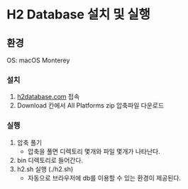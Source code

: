 # H2 Database 설치 및 실행
## 환경
OS: macOS Monterey

### 설치
1. [h2database.com](https://www.h2database.com/) 접속
2. Download 칸에서 All Platforms zip 압축파일 다운로드

### 실행
1. 압축 풀기
	- 압축을 풀면 디렉토리 몇개와 파일 몇개가 나타난다.
2. bin 디렉토리로 들어간다.
3. h2.sh 실행 (./h2.sh) 
	- 자동으로 브라우저에 db를 이용할 수 있는 환경이 제공된다.

